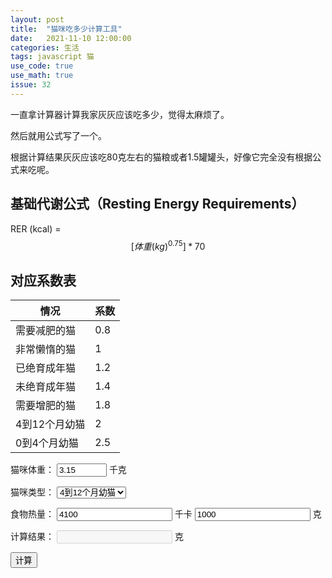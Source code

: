 ```yaml
---
layout: post
title:  "猫咪吃多少计算工具"
date:   2021-11-10 12:00:00
categories: 生活
tags: javascript 猫
use_code: true
use_math: true
issue: 32
---
```

一直拿计算器计算我家灰灰应该吃多少，觉得太麻烦了。

然后就用公式写了一个。

根据计算结果灰灰应该吃80克左右的猫粮或者1.5罐罐头，好像它完全没有根据公式来吃呢。

<!--more-->
## 基础代谢公式（Resting Energy Requirements）

RER (kcal) = $$[体重(kg)^{0.75}]*70$$

## 对应系数表

| 情况      | 系数 |
| ----------- | ----------- |
| 需要减肥的猫      | 0.8       |
| 非常懒惰的猫   | 1        |
| 已绝育成年猫   | 1.2        |
| 未绝育成年猫   | 1.4        |
| 需要增肥的猫   | 1.8        |
| 4到12个月幼猫   | 2        |
| 0到4个月幼猫   | 2.5        |

<p>
  <label for="input_weight" >猫咪体重：</label>
  <input id="input_weight" type="number" value="3.15" step="0.01" min="0" max="20">
  千克
</p>
<p>
  <label for="input_type">猫咪类型：</label>
  <select id="input_k">
    <option value="0.8">需要减肥的猫</option>
    <option value="1">非常懒惰的猫</option>
    <option value="1.2">已绝育成年猫</option>
    <option value="1.4">未绝育成年猫</option>
    <option value="1.8">需要增肥的猫</option>
    <option value="2" selected="selected">4到12个月幼猫</option>
    <option value="2.5">0到4个月幼猫</option>
  </select>
</p>
<p>
  <label>食物热量：</label>
  <input type="number" id="input_fkcal" value="4100">
  千卡
  <input type="number" id="input_fweight" value="1000">
  克
</p>
<p>
<label for="result">计算结果：</label>
<input id="result" disabled="disabled">
克
</p>
<button onclick="get_result();">计算</button>
<script type="text/javascript">
function get_result() {
  // RER (kcal) = [体重(kg)^0.75] x 70
  var catWeight = parseFloat(document.getElementById("input_weight").value);
  var catK = parseFloat(document.getElementById("input_k").value);
  // food kcal/g
  var foodKcal = parseInt(document.getElementById("input_fkcal").value);
  var foodUnit = parseInt(document.getElementById("input_fweight").value);
  var foodK = foodKcal/foodUnit;
  var result = (catWeight ** 0.75) * 70 * catK / foodK;
  document.getElementById("result").value = result;
 }
</script>
